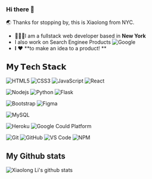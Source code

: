 ### Hi there 👋

<!--
**XIAOLONGLII/XIAOLONGLII** is a ✨ _special_ ✨ repository because its `README.md` (this file) appears on your GitHub profile.

Here are some ideas to get you started:

- 🔭 I’m currently working on ...
- 🌱 I’m currently learning ...
- 👯 I’m looking to collaborate on ...
- 🤔 I’m looking for help with ...
- 💬 Ask me about ...
- 📫 How to reach me: ...
- 😄 Pronouns: ...
- ⚡ Fun fact: ...
-->


<!-- ![TmAP8n236xqh75Q.png](https://i.loli.net/2020/07/13/OiwrC2KRZNPA9cJ.png) -->

<!-- <img align="right" alt="GIF" src="https://raw.githubusercontent.com/haoruilee/haoruilee/master/pic/pusheencode.gif" /> -->



🌏  Thanks for stopping by, this is Xiaolong from NYC.

- 👩🏻‍💻I am a fullstack web developer based in **New York**
- I also work on Search Enginee Products ![Google](https://img.shields.io/badge/Google-Google-green)
- **I** ❤️ **to make an idea to a product! **

## 𝗠𝘆 𝗧𝗲𝗰h 𝗦𝘁𝗮𝗰𝗸


![HTML5](https://img.shields.io/badge/-HTML5-%23E44D27?style=flat-square&logo=html5&logoColor=ffffff)
![CSS3](https://img.shields.io/badge/-CSS3-%231572B6?style=flat-square&logo=css3)
![JavaScript](https://img.shields.io/badge/-JavaScript-%23F7DF1C?style=flat-square&logo=javascript&logoColor=000000&labelColor=%23F7DF1C&color=%23FFCE5A)
![React](https://img.shields.io/badge/-React-%23282C34?style=flat-square&logo=react)

![Nodejs](https://img.shields.io/badge/node.js%20-%2343853D.svg?&style=flat-square&logo=node.js&logoColor=white)
![Python](https://img.shields.io/badge/-Python-white?style=flat-square&logo=Python)
![Flask](https://img.shields.io/badge/flask-black.svg?&style=flat-square&logo=flask)


![Bootstrap](https://img.shields.io/badge/-Bootstrap-563D7C?style=flat-square&logo=bootstrap)
![Figma](https://img.shields.io/badge/-Figma-%23333333?style=flat-square&logo=figma)


![MySQL](https://img.shields.io/badge/-MySQL-4479A1?style=flat-square&logo=mysql&logoColor=white)



![Heroku](https://img.shields.io/badge/-Heroku-%23007ACC?style=flat-square&logo=heroku&lableColor=4C1E9F)
![Google Could Platform](https://img.shields.io/badge/-Google_Cloud_Platform-1a73e8?style=flat-square&logo=google-cloud&logoColor=white")


![Git](https://img.shields.io/badge/-Git-%23F05032?style=flat-square&logo=git&logoColor=%23ffffff)
![GitHub](https://img.shields.io/badge/-GitHub-181717?style=flat-square&logo=github)
![VS Code](https://img.shields.io/badge/-VSCode-%23007ACC?style=flat-square&logo=visual-studio-code)
![NPM](https://img.shields.io/badge/-NPM-CB3837?style=flat-square&logo=npm&logoColor=white)

## My Github stats

![Xiaolong Li's github stats](https://github-readme-stats.vercel.app/api?username=xiaolonglii&count_private=true)

